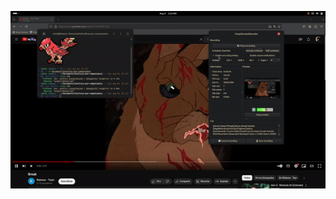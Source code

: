 ![Conways game of life by me!](https://github.com/Ctribsz/Graficas-lab2/blob/main/simplescreenrecorder-2024-08-04_01.22.25-ezgif.com-video-to-gif-converter.gif?raw=true)
